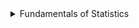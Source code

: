 <details> <summary>Fundamentals of Statistics </summary>  

# Fundamentals of Statistics

Why is it productive to aggregate models?
   - Different models tend to overestimate and underestimate their predictions, so the differences frequently cancel out.
   
Which are methods used for validating models?
   - holdout testing data and cross-validation testing data
   
What is the purpose of model validation in data science?
   - to determine how well the statistical model works with data other than the data used for modeling
  
What is meant by a "feature" in the context of feature reduction?
   - A feature is a variable or dimension in the data

Which two techniques are the most common choices for dimensionality reduction?   
   - principal component analysis and factor analysis
   
## Outlier Detection

While anomaly detection is normally associated with negative outcomes like fraud or machine failure, can you think of any positive outcomes that could come from using anomaly detection on *business* data?
   - identifying new markets with potential value
   - Identifying high performing workers or customers

Which characteristic makes fraud detection particularly difficult?
   - Fraud is relatively rare
   
**When should I perform outlier detection **?

**What are some of the best strategies you have used for outlier detection?**

**Ive found outliers - now what?**

**Whats the fastest way to spot outliers?**
   
   

Which two methods are common algorithms for classifying new cases into existing categories?
   - k-means and k-nearest neighbors
  
What is the name for a chart that shows "branches" or cases splitting from one, giant cluster, to individual clusters?
   - dendrogram
   
The technique of separating time-series data into and overall trend, a seasonal or cyclical trend, and random variations or noise is known by which term?
   - decomposition
  
What is meant by "autocorrelation" in time-series data?
   - Autocorrelation means that each point in time is influenced by the points that came before it.
  
Which are examples of models used in predictive analytics?
   - regression and neural networks
  
If you can only choose one number to describe a distribution, then you should choose a measure of center. But what should you choose if you can have a second number?
   - a measure of variability
   

</details> 
